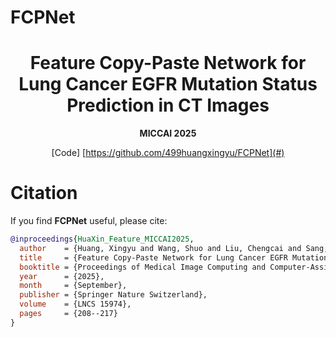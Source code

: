 # FCPNet
<div align="center">

# Feature Copy-Paste Network for Lung Cancer EGFR Mutation Status Prediction in CT Images  
**MICCAI 2025**

[Code]  [https://github.com/499huangxingyu/FCPNet](#)
</div>

# Citation
If you find **FCPNet** useful, please cite:

```bibtex
@inproceedings{HuaXin_Feature_MICCAI2025,
  author    = {Huang, Xingyu and Wang, Shuo and Liu, Chengcai and Sang, Haolin and Wu, Yi and Tian, Jie},
  title     = {Feature Copy-Paste Network for Lung Cancer EGFR Mutation Status Prediction in CT Images},
  booktitle = {Proceedings of Medical Image Computing and Computer-Assisted Intervention (MICCAI)},
  year      = {2025},
  month     = {September},
  publisher = {Springer Nature Switzerland},
  volume    = {LNCS 15974},
  pages     = {208--217}
}
